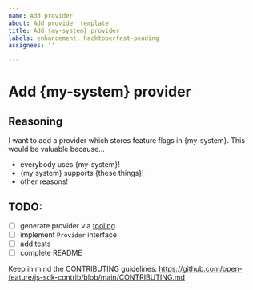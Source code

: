 ```yaml
---
name: Add provider
about: Add provider template
title: Add {my-system} provider
labels: enhancement, hacktoberfest-pending
assignees: ''

---
```


# Add {my-system} provider

## Reasoning

I want to add a provider which stores feature flags in {my-system}. This would be valuable because...

- everybody uses {my-system}!
- {my system} supports {these things}!
- other reasons!

## TODO:

- [ ] generate provider via [tooling](https://github.com/open-feature/js-sdk-contrib/blob/main/CONTRIBUTING.md#adding-a-module)
- [ ] implement `Provider` interface
- [ ] add tests
- [ ] complete README

Keep in mind the CONTRIBUTING guidelines: https://github.com/open-feature/js-sdk-contrib/blob/main/CONTRIBUTING.md

